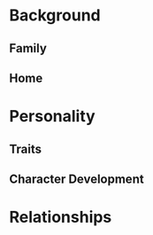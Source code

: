 # Background

## Family

## Home

# Personality
## Traits

## Character Development

# Relationships
